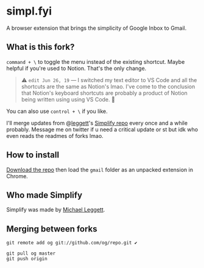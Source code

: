 # simpl.fyi

A browser extension that brings the simplicity of Google Inbox to Gmail.

## What is this fork?
`command + \` to toggle the menu instead of the existing shortcut. Maybe helpful if you're used to Notion. That's the only change.

> ⚠️ `edit Jun 26, 19` — I switched my text editor to VS Code and all the shortcuts are the same as Notion's lmao. I've come to the conclusion that Notion's keyboard shortcuts are probably a product of Notion being written using using VS Code. 🤔

You can also use `control + \` if you like.

I'll merge updates from @[leggett](https://github.com/leggett)'s [Simplify repo](https://github.com/leggett/simplify) every once and a while probably. Message me on twitter if u need a critical update or st but idk who even reads the readmes of forks lmao.

## How to install
[Download the repo](https://github.com/mwvd/simplify/archive/master.zip) then load the `gmail` folder as an unpacked extension in Chrome.

## Who made Simplify
Simplify was made by [Michael Leggett](https://leggett.org).

## Merging between forks
```
git remote add og git://github.com/og/repo.git ✔️

git pull og master
git push origin
```
